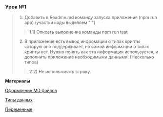 
### Урок №1

>1) Добавить в Readme.md команду запуска приложения (npm run app) (участки коды выделяем "`")
>>1.1) Описать выполнение команды npm run test 
>2) В приложение есть вывод инфромации о типах крипты которую оно поддерживает, но самой информации о типах крипты нет. Нужно понять как эта информация используется, и дополнить приложение необходимыми данными. (Несколько типов)
>> 2.2) Не использовать строку.



**Материалы**

[Оформление MD файлов](https://gist.github.com/Jekins/2bf2d0638163f1294637)

[Типы данных](https://learn.javascript.ru/types)

[Переменные](https://learn.javascript.ru/variables)

